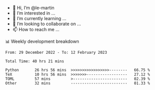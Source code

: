 - 👋 Hi, I’m @le-martin
- 👀 I’m interested in ...
- 🌱 I’m currently learning ...
- 💞️ I’m looking to collaborate on ...
- 📫 How to reach me ...

<!---
Tutorial for using WakaTime stats in GitHub profile: https://github.com/athul/waka-readme
-->

📊 Weekly development breakdown
<!--START_SECTION:waka-->

```text
From: 29 December 2022 - To: 12 February 2023

Total Time: 40 hrs 21 mins

Python       26 hrs 56 mins  >>>>>>>>>>>>>>>>>--------   66.75 %
TeX          10 hrs 56 mins  >>>>>>>------------------   27.12 %
TOML         57 mins         >------------------------   02.39 %
Other        32 mins         -------------------------   01.33 %
```

<!--END_SECTION:waka-->

<!---
le-martin/le-martin is a ✨ special ✨ repository because its `README.md` (this file) appears on your GitHub profile.
You can click the Preview link to take a look at your changes.
--->
